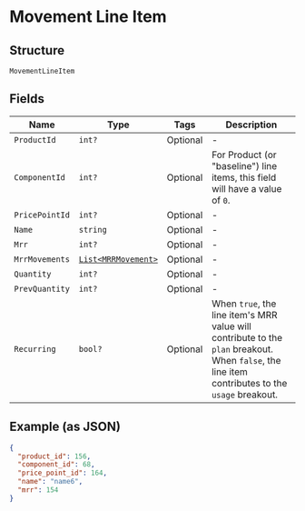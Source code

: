 
# Movement Line Item

## Structure

`MovementLineItem`

## Fields

| Name | Type | Tags | Description |
|  --- | --- | --- | --- |
| `ProductId` | `int?` | Optional | - |
| `ComponentId` | `int?` | Optional | For Product (or "baseline") line items, this field will have a value of `0`. |
| `PricePointId` | `int?` | Optional | - |
| `Name` | `string` | Optional | - |
| `Mrr` | `int?` | Optional | - |
| `MrrMovements` | [`List<MRRMovement>`](../../doc/models/mrr-movement.md) | Optional | - |
| `Quantity` | `int?` | Optional | - |
| `PrevQuantity` | `int?` | Optional | - |
| `Recurring` | `bool?` | Optional | When `true`, the line item's MRR value will contribute to the `plan` breakout. When `false`, the line item contributes to the `usage` breakout. |

## Example (as JSON)

```json
{
  "product_id": 156,
  "component_id": 68,
  "price_point_id": 164,
  "name": "name6",
  "mrr": 154
}
```

